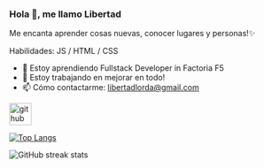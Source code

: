 ### Hola 👋, me llamo Libertad

Me encanta aprender cosas nuevas, conocer lugares y personas!✨


Habilidades: JS / HTML / CSS


- 🌱 Estoy aprendiendo Fullstack Developer in Factoria F5 
- 🔭 Estoy trabajando en mejorar en todo! 
- 📫 Cómo contactarme: libertadlorda@gmail.com 


[<img src='https://cdn.jsdelivr.net/npm/simple-icons@3.0.1/icons/github.svg' alt='github' height='40'>](https://github.com/libertadlorda)  

[![Top Langs](https://github-readme-stats.vercel.app/api/top-langs/?username=libertadlorda)](https://github.com/anuraghazra/github-readme-stats)

![GitHub streak stats](https://streak-stats.demolab.com/?user=libertadlorda)  



